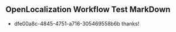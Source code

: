 ## OpenLocalization Workflow Test MarkDown
* dfe00a8c-4845-4751-a716-305469558b6b thanks!

<!--HONumber=Aug16_HO1-->


